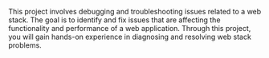 This project involves debugging and troubleshooting issues related to a web stack. The goal is to identify and fix issues that are affecting the functionality and performance of a web application. Through this project, you will gain hands-on experience in diagnosing and resolving web stack problems.
